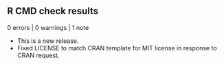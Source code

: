 ## R CMD check results

0 errors | 0 warnings | 1 note

* This is a new release.
* Fixed LICENSE to match CRAN template for MIT license in response to CRAN request.